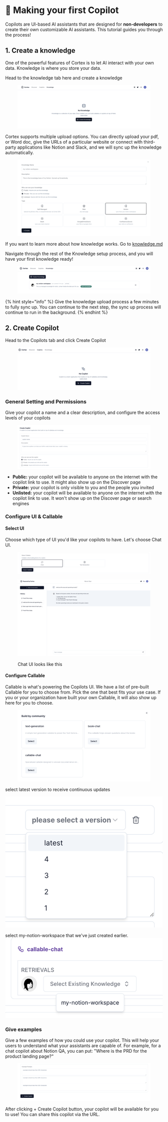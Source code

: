 # 🛫 Making your first Copilot

Copilots are UI-based AI assistants that are designed for **non-developers** to create their own customizable AI assistants. This tutorial guides you through the process!

## 1. Create a knowledge

One of the powerful features of Cortex is to let AI interact with your own data. Knowledge is where you store your data.&#x20;

Head to the knowledge tab here and create a knowledge

<figure><img src="../.gitbook/assets/image (4).png" alt=""><figcaption></figcaption></figure>

Cortex supports multiple upload options. You can directly upload your pdf, or Word doc, give the URLs of a particular website or connect with third-party applications like Notion and Slack, and we will sync up the knowledge automatically.&#x20;

<figure><img src="../.gitbook/assets/image (11).png" alt=""><figcaption></figcaption></figure>

If you want to learn more about how knowledge works. Go to [knowledge.md](../fundamentals/knowledge.md "mention")

Navigate through the rest of the Knowledge setup process, and you will have your first knowledge ready!&#x20;

<figure><img src="../.gitbook/assets/image (22).png" alt=""><figcaption></figcaption></figure>

{% hint style="info" %}
Give the knowledge upload process a few minutes to fully sync up. You can continue to the next step, the sync up process will continue to run in the background.
{% endhint %}

## 2. Create Copilot

Head to the Copilots tab and click Create Copilot

<figure><img src="../.gitbook/assets/image (7).png" alt=""><figcaption></figcaption></figure>

### General Setting and Permissions

Give your copilot a name and a clear description, and configure the access levels of your copilots

<figure><img src="../.gitbook/assets/image (16).png" alt=""><figcaption></figcaption></figure>

* **Public:** your copilot will be available to anyone on the internet with the copilot link to use. It might also show up on the Discover page&#x20;
* **Private:** your copilot is only visible to you and the people you invited
* **Unlisted:** your copilot will be available to anyone on the internet with the copilot link to use. It won't show up on the Discover page or search engines &#x20;

### Configure UI & Callable&#x20;

#### Select UI

Choose which type of UI you'd like your copilots to have. Let's choose Chat UI.&#x20;

<figure><img src="../.gitbook/assets/image (13).png" alt=""><figcaption></figcaption></figure>

<figure><img src="../.gitbook/assets/image (20).png" alt=""><figcaption><p>Chat UI looks like this</p></figcaption></figure>

#### Configure Callable

Callable is what's powering the Copilots UI. We have a list of pre-built Callable for you to choose from. Pick the one that best fits your use case. If you or your organization have built your own Callable, it will also show up here for you to choose.

<figure><img src="../.gitbook/assets/image (3).png" alt=""><figcaption></figcaption></figure>

select latest version to receive continuous updates

![](<../.gitbook/assets/image (18).png>)

select my-notion-workspace that we've just created earlier.![](<../.gitbook/assets/image (19).png>)

### Give examples

Give a few examples of how you could use your copilot. This will help your users to understand what your assistants are capable of. For example, for a chat copilot about Notion QA, you can put: "Where is the PRD for the product landing page?"

<figure><img src="../.gitbook/assets/image.png" alt=""><figcaption></figcaption></figure>

After clicking + Create Copilot button, your copilot will be available for you to use! You can share this copilot via the URL.&#x20;
